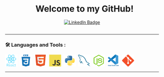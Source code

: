 


<!-- <img src="https://media.giphy.com/media/iIGT8Y1rOYhBpdHh1C/giphy.gif" width="100"/>
  <img src="https://media.giphy.com/media/juua9i2c2fA0AIp2iq/giphy.gif" width="100"/>
  <img src="https://media.giphy.com/media/1sgetPM00wWqJpVUTl/giphy.gif" width="100"/>
  <img src="https://media.giphy.com/media/pT4hk0FMDu5VT0oRQc/giphy.gif" width="100"/>
  <img src="https://media.giphy.com/media/SUcApSWjPwQMARvcM8/giphy.gif" width="100"/>
  <img src="https://media.giphy.com/media/YnS7j9pwnECXLMrI4t/giphy.gif" width="100"/>
  <img src="https://media.giphy.com/media/O2PhyxtkFwCtUO6nen/giphy.gif" width="100"/> -->

<div id="header" align="center">

<div>
  <h1>
<!--   <img src="https://media.giphy.com/media/PLGtXGjpuYv7HFcMJM/giphy.gif" padding-top= "0" width="35%"/> -->
  <img src="https://media.giphy.com/media/rQe5QEIIodLWcrBwbz/giphy.gif" height="150px" width="10px"/>
  Welcome to my GitHub!
  </h1>
</div>
    
<div id="badges">
  <a href="https://www.linkedin.com/in/rossebell/">
    <img src="https://img.shields.io/badge/LinkedIn-blue?style=for-the-badge&logo=linkedin&logoColor=white" alt="LinkedIn Badge"/>
  </a>
</div>
  
<div>
    <img src="https://komarev.com/ghpvc/?username=Rosy24dr&style=flat-square&color=blue" alt=""/>
</div>
</div>
  
---

### :hammer_and_wrench: Languages and Tools :
<div>
  <img src="https://github.com/devicons/devicon/blob/master/icons/react/react-original-wordmark.svg" title="React" alt="React" width="40" height="40"/>&nbsp;
  <img src="https://github.com/devicons/devicon/blob/master/icons/css3/css3-plain-wordmark.svg"  title="CSS3" alt="CSS" width="40" height="40"/>&nbsp;
  <img src="https://github.com/devicons/devicon/blob/master/icons/html5/html5-original.svg" title="HTML5" alt="HTML" width="40" height="40"/>&nbsp;
  <img src="https://github.com/devicons/devicon/blob/master/icons/javascript/javascript-original.svg" title="JavaScript" alt="JavaScript" width="40" height="40"/>&nbsp;
  <img src="https://github.com/devicons/devicon/blob/master/icons/python/python-original.svg" title="Python" alt="Python" width="40" height="40"/>&nbsp;
  <img src="https://github.com/devicons/devicon/blob/master/icons/mysql/mysql-original.svg" title="MySQL"  alt="MySQL" width="40" height="40"/>&nbsp;
  <img src="https://github.com/devicons/devicon/blob/master/icons/nodejs/nodejs-original.svg" title="NodeJS" alt="NodeJS" width="40" height="40"/>&nbsp;
  <img src="https://github.com/devicons/devicon/blob/master/icons/vscode/vscode-original-wordmark.svg" title="VsCode" **alt="VsCode" width="40" height="40"/>&nbsp;
  <img src="https://github.com/devicons/devicon/blob/master/icons/git/git-original.svg" title="Git" **alt="Git" width="40" 
height="40"/>&nbsp;
</div>

---

<!-- [![Top Langs](https://github-readme-stats.vercel.app/api/top-langs/?username=Rosy24dr&layout=compact&theme=vision-friendly-dark)](https://github.com/anuraghazra/github-readme-stats) -->

<!-- --- -->

<!-- ### :fire: My Stats :
[![GitHub Streak](http://github-readme-streak-stats.herokuapp.com?user=Rosy24dr&theme=dark&background=000000)](https://git.io/streak-stats) -->

